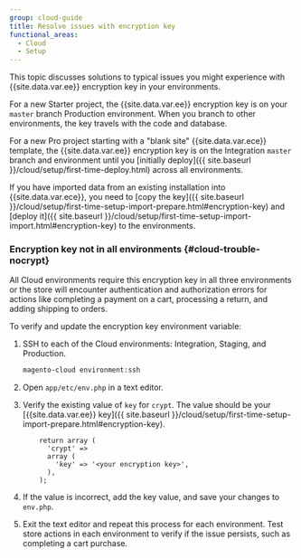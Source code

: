 ```yaml
---
group: cloud-guide
title: Resolve issues with encryption key
functional_areas:
  - Cloud
  - Setup
---
```


This topic discusses solutions to typical issues you might experience with {{site.data.var.ee}} encryption key in your environments.

For a new Starter project, the {{site.data.var.ee}} encryption key is on your `master` branch Production environment. When you branch to other environments, the key travels with the code and database.

For a new Pro project starting with a "blank site" {{site.data.var.ece}} template, the {{site.data.var.ee}} encryption key is on the Integration `master` branch and environment until you [initially deploy]({{ site.baseurl }}/cloud/setup/first-time-deploy.html) across all environments.

If you have imported data from an existing installation into {{site.data.var.ece}}, you need to [copy the key]({{ site.baseurl }}/cloud/setup/first-time-setup-import-prepare.html#encryption-key) and [deploy it]({{ site.baseurl }}/cloud/setup/first-time-setup-import-import.html#encryption-key) to the environments.

### Encryption key not in all environments {#cloud-trouble-nocrypt}

All Cloud environments require this encryption key in all three environments or the store will encounter authentication and authorization errors for actions like completing a payment on a cart, processing a return, and adding shipping to orders.

To verify and update the encryption key environment variable:

1. SSH to each of the Cloud environments: Integration, Staging, and Production.

   ```bash
   magento-cloud environment:ssh
   ```

1. Open `app/etc/env.php` in a text editor.
1. Verify the existing value of `key` for `crypt`. The value should be your [{{site.data.var.ee}} key]({{ site.baseurl }}/cloud/setup/first-time-setup-import-prepare.html#encryption-key).

   ```php?start_inline=1
       return array (
         'crypt' =>
         array (
           'key' => '<your encryption key>',
         ),
       );
   ```

1. If the value is incorrect, add the key value, and save your changes to `env.php`.
1. Exit the text editor and repeat this process for each environment. Test store actions in each environment to verify if the issue persists, such as completing a cart purchase.
